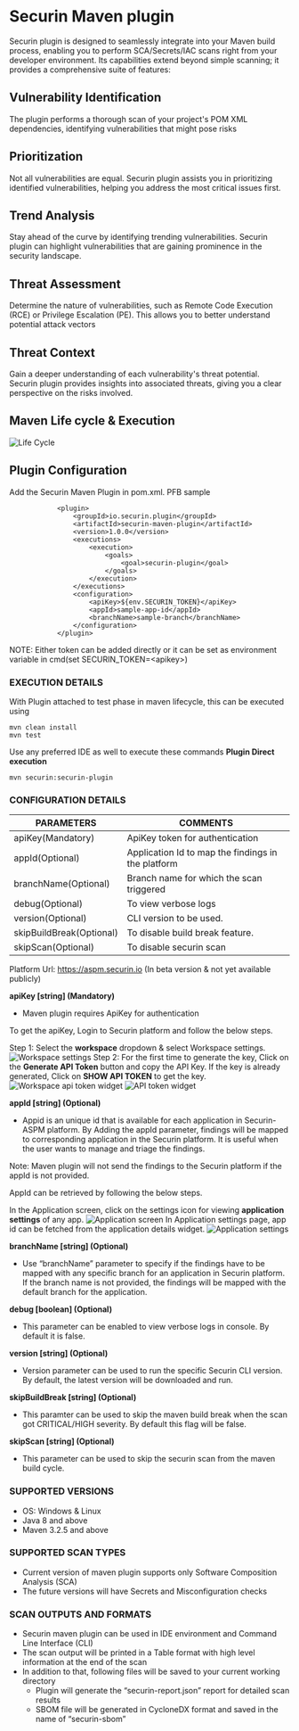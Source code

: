 
# Securin Maven plugin 

Securin plugin is designed to seamlessly integrate into your Maven build process, enabling you to perform SCA/Secrets/IAC scans right from your developer environment. Its capabilities extend beyond simple scanning; it provides a comprehensive suite of features:


## Vulnerability Identification
The plugin performs a thorough scan of your project's POM XML dependencies, identifying vulnerabilities that might pose risks
## Prioritization
Not all vulnerabilities are equal. Securin plugin assists you in prioritizing identified vulnerabilities, helping you address the most critical issues first.
## Trend Analysis
Stay ahead of the curve by identifying trending vulnerabilities. Securin plugin can highlight vulnerabilities that are gaining prominence in the security landscape.
## Threat Assessment
Determine the nature of vulnerabilities, such as Remote Code Execution (RCE) or Privilege Escalation (PE). This allows you to better understand potential attack vectors
## Threat Context
Gain a deeper understanding of each vulnerability's threat potential. Securin plugin provides insights into associated threats, giving you a clear perspective on the risks involved.
## Maven Life cycle & Execution

![Life Cycle](https://github.com/securin-aspm/securin-maven-plugin/blob/main/Securin-%20Maven%20plugin.jpg?raw=true)

## Plugin Configuration 
Add the Securin Maven Plugin in pom.xml. PFB sample
```
			<plugin>
				<groupId>io.securin.plugin</groupId>
				<artifactId>securin-maven-plugin</artifactId>
				<version>1.0.0</version>
				<executions>
					<execution>
						<goals>
							<goal>securin-plugin</goal>
						</goals>
					</execution>
				</executions>
				<configuration>
					<apiKey>${env.SECURIN_TOKEN}</apiKey> 
					<appId>sample-app-id</appId>
					<branchName>sample-branch</branchName>
				</configuration>
			</plugin>
```
NOTE: Either token can be added directly or it can be set as environment variable in cmd(set SECURIN_TOKEN=\<apikey\>)
### EXECUTION DETAILS
With Plugin attached to test phase in maven lifecycle, this can be executed using
```
mvn clean install
mvn test
```
Use any preferred IDE as well to execute these commands
**Plugin Direct execution**
```
mvn securin:securin-plugin
```
### CONFIGURATION DETAILS

| PARAMETERS | COMMENTS |
| --- | --- |
| apiKey(Mandatory) | ApiKey token for authentication |
| appId(Optional) | Application Id to map the findings in the platform |
| branchName(Optional) | Branch name for which the scan triggered |
| debug(Optional) | To view verbose logs |
| version(Optional) | CLI version to be used. |
| skipBuildBreak(Optional) | To disable build break feature. |
| skipScan(Optional) | To disable securin scan |

Platform Url: https://aspm.securin.io (In beta version & not yet available publicly)

**apiKey [string] (Mandatory)**
- Maven plugin requires ApiKey for authentication

To get the apiKey, Login to Securin platform and follow the below steps.

Step 1: Select the **workspace** dropdown & select Workspace settings.
![Workspace settings](https://github.com/securin-aspm/securin-maven-plugin/blob/main/images/orgID.png?raw=true)
Step 2: For the first time to generate the key, Click on the **Generate API Token** button and copy the API Key.  If the key is already generated, Click on **SHOW API TOKEN** to get the key.
![Workspace api token widget](https://github.com/securin-aspm/securin-maven-plugin/blob/main/images/1694585010158.png?raw=true)
![API token widget](https://github.com/securin-aspm/securin-maven-plugin/blob/main/images/apiKyTkn.png?raw=true)

**appId [string] (Optional)**
- Appid is an unique id that is available for each application in Securin-ASPM platform. By Adding the appId parameter, findings will be mapped to corresponding application in the Securin platform. It is useful when the user wants to manage and triage the findings.

Note: Maven plugin will not send the findings to the Securin platform if the appId is not provided.

AppId can be retrieved by following the below steps.

In the Application screen, click on the settings icon for viewing **application settings** of any app.
![Application screen](https://github.com/securin-aspm/securin-maven-plugin/blob/main/images/appName.png?raw=true)
In Application settings page, app id can be fetched from the application details widget.
![Application settings](https://github.com/securin-aspm/securin-maven-plugin/blob/main/images/appId.png?raw=true)

**branchName [string] (Optional)**
- Use “branchName” parameter to specify if the findings have to be mapped with any specific branch for an application in Securin platform.  If the branch name is not provided, the findings will be mapped with the default branch for the application.

**debug [boolean] (Optional)**
- This parameter can be enabled to view verbose logs in console. By default it is false.

**version [string] (Optional)**
- Version parameter can be used to run the specific Securin CLI version. By default, the latest version will be downloaded and run.

**skipBuildBreak [string] (Optional)**
- This paramter can be used to skip the maven build break when the scan got CRITICAL/HIGH severity. By default this flag will be false.

**skipScan [string] (Optional)**
- This parameter can be used to skip the securin scan from the maven build cycle.

### SUPPORTED VERSIONS
- OS: Windows & Linux
- Java 8 and above
- Maven 3.2.5  and above

### SUPPORTED SCAN TYPES
- Current version of maven plugin supports only Software Composition Analysis (SCA)
- The future versions will have Secrets and Misconfiguration checks

### SCAN OUTPUTS AND FORMATS
- Securin maven plugin can be used in IDE environment and Command Line Interface (CLI)
- The scan output will be printed in a Table format with high level information at the end of the scan
- In addition to that, following files will be saved to your current working directory
	- Plugin will generate the “securin-report.json” report for detailed scan results
	- SBOM file will be generated in CycloneDX format and saved in the name of “securin-sbom”


